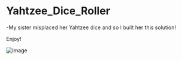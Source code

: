 # Yahtzee_Dice_Roller
-My sister misplaced her Yahtzee dice and so I built her this solution!

Enjoy!

![image](https://user-images.githubusercontent.com/3419415/161394047-25545084-ae78-4208-82ac-d50983f5edc0.png)




